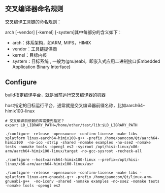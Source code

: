 ## 交叉编译器命名规则

交叉编译工具链的命名规则：

arch [-vendor] [-kernel] [-system]其中每部分的含义如下：

- arch：体系架构，如ARM, MIPS，HIMIX
- vendor：工具链提供商
- kernel：目标内核
- system：目标系统 , 一般为(gnu)eabi，即嵌入式应用二进制接口(Embedded Application Binary Interface)



## Configure

build指定编译平台，就是当前运行交叉编译器的机器

host指定的目标运行平台，通常就是交叉编译器前缀名称，比如aarch64-himix100-linux

```shell
# 交叉编译前依赖的库需要先指定？
export LD_LIBRARY_PATH=/home/other/test/lib:$LD_LIBRARY_PATH 
```

```
./configure -release -opensource -confirm-license -make libs -xplatform linux-aarch64-himix100-g++ -prefix /home/panocom/Qt/aarch64-himix100  -no-ico -strip -shared -nomake examples -no-sse2 -nomake tests -nomake tools -opengl es2 -sysroot /opt/hisi-linux/x86-arm/aarch64-himix100-linux/target -no-gcc-sysroot -recheck-all
```

```
./configure --host=aarch64-himix100-linux --prefix=/opt/hisi-linux/x86-arm/aarch64-himix100-linux/usr
```

```
./configure -release -opensource -confirm-license -make libs -xplatform linux-arm-gnueabi-g++ -prefix /home/panocom/Qt/linux-arm-gnueabi-g++  -no-iconv -shared -nomake examples -no-sse2 -nomake tests -nomake tools -opengl es2
```


